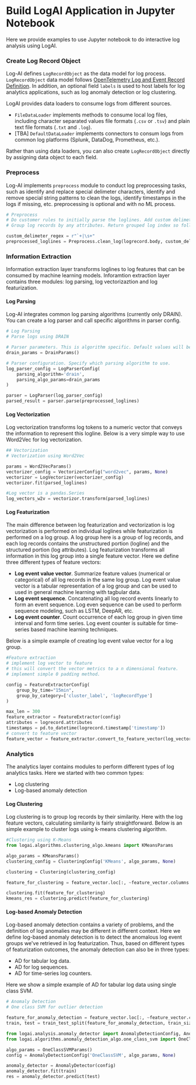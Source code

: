 <!--
Copyright (c) 2022 Salesforce.com, inc.
All rights reserved.
SPDX-License-Identifier: BSD-3-Clause
For full license text, see the LICENSE file in the repo root or https://opensource.org/licenses/BSD-3-Clause

-->
# Build LogAI Application in Jupyter Notebook

Here we provide examples to use Jupyter notebook to do interactive log analysis using LogAI.

### Create Log Record Object

Log-AI defines `LogRecordObject` as the data model for log process. `LogRecordObject` data model follows [OpenTelemetry Log and Event Record Definition](https://github.com/open-telemetry/opentelemetry-specification/blob/main/specification/logs/data-model.md#log-and-event-record-definition). 
In addition, an optional field `labels` is used to host labels for log analytics applications, such as log anomaly detection or log clustering. 

LogAI provides data loaders to consume logs from different sources. 
* `FileDataLoader` implements methods to consume local log files, including character separated values file formats (`.csv` or `.tsv`) 
and plain text file formats (`.txt` and `.log`). 
* [TBA] `DefaultDataLoader` implements connectors to consum logs from common log platforms (Splunk, DataDog, Prometheus, etc.).

Rather than using data loaders, you can also create `LogRecordObject` directly by assigning data object to each field.

### Preprocess

Log-AI implements `preprocess` module to conduct log preprocessing tasks, such as identify and replace special 
delimeter characters, identify and remove special string patterns to clean the logs, identify timestamps in the logs if missing, etc.
preprocessing is optional and with no ML process.

```python
# Preprocess
# Do customer rules to initially parse the loglines. Add custom delimeters in a regex
# Group log records by any attributes. Return grouped log index so follow up process can handle them separately.

custom_delimeter_regex = r"`+|\s+"
preprocessed_loglines = Preprocess.clean_log(logrecord.body, custom_delimeter_regex)

```

### Information Extraction

Information extraction layer transforms loglines to log features that can be consumed by machine learning models.
Inforamtion extraction layer contains three modules: log parsing, log vectorizaztion and log featurization.

#### Log Parsing

Log-AI integrates common log parsing algorithms (currently only DRAIN). You can create a log parser and call specific algorithms
in parser config.

```python
# Log Parsing
# Parse logs using DRAIN

# Parser parameters. This is algorithm specific. Default values will be used if not specific.
drain_params = DrainParams()

# Parser configuration. Specify which parsing algorithm to use.
log_parser_config = LogParserConfig(
    parsing_algorithm='drain',
    parsing_algo_params=drain_params
)

parser = LogParser(log_parser_config)
parsed_result = parser.parse(preprocessed_loglines)
```

#### Log Vectorization

Log vectorization transforms log tokens to a numeric vector that conveys the information to represent
this logline. Below is a very simple way to use Word2Vec for log vectorization. 

```python
## Vectorization
# Vectorization using Word2Vec

params = Word2VecParams()
vectorizer_config = VectorizerConfig("word2vec", params, None)
vectorizor = LogVectorizer(vectorizer_config)
vectorizor.fit(parsed_loglines)

#Log vector is a pandas.Series
log_vectors_w2v = vectorizor.transform(parsed_loglines)

```

#### Log Featurization

The main difference between log featurization and vectorization is log vectorization is performed on individual loglines
while featurization is performed on a log group. A log group here is a group of log records, and each log records
contains the unstructured portion (logline) and the structured portion (log attributes). Log featurization
transforms all information in this log group into a single feature vector. Here we define three different types of feature vectors:
* **Log event value vector**. Summarize feature values (numerical or categorical) of all log records in the same log group. 
Log event value vector is a tabular representation of a log group and can be used to used in general machine learning with tagbular data.
* **Log event sequence**. Concatenating all log record events linearly to form an event sequence. Log even sequence can be used to 
perform sequence modeling, such as LSTM, DeepAR, etc.
* **Log event counter**. Count occurrence of each log group in given time interval and form time series. Log event counter is suitable for
time-series based machine learning techniques.

Below is a simple example of creating log event value vector for a log group.

```python
#Feature extraction
# implement log vector to feature
# this will convert the vector metrics to a n dimensional feature.
# implement simple 0 padding method.

config = FeatureExtractorConfig(
    group_by_time="15min",
    group_by_category=['cluster_label', 'logRecordType']
)

max_len = 300
feature_extractor = FeatureExtractor(config)
attributes = logrecord.attributes
timestamps = pd.to_datetime(logrecord.timestamp['timestamp'])
# convert to feature vector
feature_vector = feature_extractor.convert_to_feature_vector(log_vectors_w2v, attributes, timestamps, max_len)

```

### Analytics

The analytics layer contains modules to perform different types of log analytics tasks. Here we started with two
common types:
* Log clustering
* Log-based anomaly detection

#### Log Clustering

Log clustering is to group log records by their similarity. Here with the log feature vectors, calculating similarity
is fairly straightforward. Below is an simple example to cluster logs using k-means clustering algorithm.

```python
#Clustering using K-Means
from logai.algorithms.clustering_algo.kmeans import KMeansParams

algo_params = KMeansParams()
clustering_config = ClusteringConfig('KMeans', algo_params, None)

clustering = Clustering(clustering_config)

feature_for_clustering = feature_vector.loc[:, ~feature_vector.columns.isin(['timestamp', 'cluster_label', 'logRecordType'])]

clustering.fit(feature_for_clustering)
kmeans_res = clustering.predict(feature_for_clustering)

```

#### Log-based Anomaly Detection

Log-based anomaly detection contains a variety of problems, and the definition of log anomalies may be different in
different context. Here we define log-based anomaly detection is to detect the anomalous log event groups we've retrieved
in log featurization. Thus, based on different types of featurization outcomes, the anomaly detection can also be in three types:
* AD for tabular log data.
* AD for log sequences.
* AD for time-series log counters.

Here we show a simple example of AD for tabular log data using single class SVM.

```python
# Anomaly Detection
# One class SVM for outlier detection

feature_for_anomaly_detection = feature_vector.loc[:, ~feature_vector.columns.isin(['timestamp', 'cluster_label', 'logRecordType'])]
train, test = train_test_split(feature_for_anomaly_detection, train_size=0.7, test_size=0.3)

from logai.analysis.anomaly_detector import AnomalyDetectionConfig, AnomalyDetector
from logai.algorithms.anomaly_detection_algo.one_class_svm import OneClassSVMParams

algo_params = OneClassSVMParams()
config = AnomalyDetectionConfig('OneClassSVM', algo_params, None)

anomaly_detector = AnomalyDetector(config)
anomaly_detector.fit(train)
res = anomaly_detector.predict(test)

```
